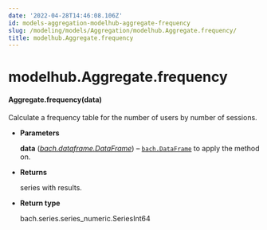```yaml
---
date: '2022-04-28T14:46:08.106Z'
id: models-aggregation-modelhub-aggregate-frequency
slug: /modeling/models/Aggregation/modelhub.Aggregate.frequency/
title: modelhub.Aggregate.frequency
---
```


# modelhub.Aggregate.frequency


#### Aggregate.frequency(data)
Calculate a frequency table for the number of users by number of sessions.


* **Parameters**

    **data** ([*bach.dataframe.DataFrame*](../../bach/api-reference/DataFrame/bach.DataFrame/#bach.DataFrame)) – [`bach.DataFrame`](../../bach/api-reference/DataFrame/bach.DataFrame/#bach.DataFrame) to apply the method on.



* **Returns**

    series with results.



* **Return type**

    bach.series.series_numeric.SeriesInt64


<!-- !! processed by numpydoc !! -->
